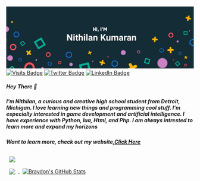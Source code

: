 [![Braydon's GitHub Banner](./assets/88eaaaef-1f5f-4921-9748-5a07f0ea5d97.jpeg)](https://nithilan.dev)
[![Visits Badge](https://badges.pufler.dev/visits/braydoncoyer/braydoncoyer)](https:nithilan.dev)
[![Twitter Badge](https://img.shields.io/badge/Twitter-Profile-informational?style=flat&logo=twitter&logoColor=white&color=1CA2F1)](https://twitter.com/BraydonCoyer)
[![LinkedIn Badge](https://img.shields.io/badge/LinkedIn-Profile-informational?style=flat&logo=linkedin&logoColor=white&color=0D76A8)](https://www.linkedin.com/in/braydon-coyer/)
##### Hey There 👋

##### I’m Nithilan, a curious and creative high school student from Detroit, Michigan. I love learning new things and programming cool stuff. I’m especially interested in game development and artificial intelligence. I have experience with Python, lua, Html, and Php. I am always intrested to learn more and expand my horizons

##### Want to learn more, check out my website,[Click Here](https://nithilan.dev)

<!-- Pinned Repositories -->

<a href="https://github.com/sathariels/Space-Knights-Shop-Code">
  <img align="center" style="margin:0.5rem" src="https://github-readme-stats.vercel.app/api/pin/?username=braydoncoyer&repo=Space-Knights-Work-Code&title_color=ffffff&text_color=c9cacc&icon_color=4AB197&bg_color=1A2B34" />
</a>

<br>

<!-- GitHub Stats -->

<a href="https://github.com/sathariels">
  <img align="center" style="margin:0.5rem" src="https://github-readme-stats.vercel.app/api/top-langs/?username=braydoncoyer&hide=html,css&title_color=ffffff&text_color=c9cacc&icon_color=4AB197&bg_color=1A2B34" />
</a>

<a href="https://github.com/sathariels">
  <img align="center" style="margin:0.5rem" src="https://github-readme-stats.vercel.app/api?username=braydoncoyer&show_icons=true&line_height=27&count_private=true&title_color=ffffff&text_color=c9cacc&icon_color=4AB097&bg_color=1A2B34" alt="Braydon's GitHub Stats" />
</a>

<!--
**sathariels/sathariels** is a ✨ _special_ ✨ repository because its `README.md` (this file) appears on your GitHub profile.

Here are some ideas to get you started:

- 🔭 I’m currently working on ...
- 🌱 I’m currently learning ...
- 👯 I’m looking to collaborate on ...
- 🤔 I’m looking for help with ...
- 💬 Ask me about ...
- 📫 How to reach me: ...
- 😄 Pronouns: ...
- ⚡ Fun fact: ...
-->
